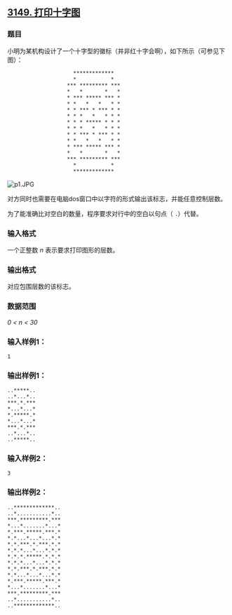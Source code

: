 ## [3149. 打印十字图](https://www.acwing.com/problem/content/3152/)

### 题目

小明为某机构设计了一个十字型的徽标（并非红十字会啊），如下所示（可参见下图）：

```
                     *************
                     *           *
                   *** ********* ***
                   *   *       *   *
                   * *** ***** *** *
                   * *   *   *   * *
                   * * *** * *** * *
                   * * *   *   * * *
                   * * * ***** * * *
                   * * *   *   * * *
                   * * *** * *** * *
                   * *   *   *   * *
                   * *** ***** *** *
                   *   *       *   *
                   *** ********* ***
                     *           *
                     *************
```

 ![p1.JPG](https://cdn.acwing.com/media/article/image/2021/01/05/19_742eac844f-p1.JPG)

对方同时也需要在电脑dos窗口中以字符的形式输出该标志，并能任意控制层数。

为了能准确比对空白的数量，程序要求对行中的空白以句点（ `.`）代替。

### 输入格式

一个正整数 *n* 表示要求打印图形的层数。

### 输出格式

对应包围层数的该标志。

### 数据范围

*0 < n < 30*

### 输入样例1：

```
1
```

### 输出样例1：

```
..*****..
..*...*..
***.*.***
*...*...*
*.*****.*
*...*...*
***.*.***
..*...*..
..*****..
```

### 输入样例2：

```
3
```

### 输出样例2：

```
..*************..
..*...........*..
***.*********.***
*...*.......*...*
*.***.*****.***.*
*.*...*...*...*.*
*.*.***.*.***.*.*
*.*.*...*...*.*.*
*.*.*.*****.*.*.*
*.*.*...*...*.*.*
*.*.***.*.***.*.*
*.*...*...*...*.*
*.***.*****.***.*
*...*.......*...*
***.*********.***
..*...........*..
..*************..
```
